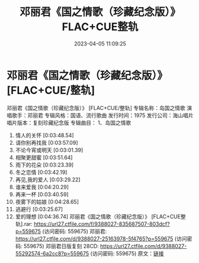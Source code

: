 ﻿---
title: 邓丽君《国之情歌（珍藏纪念版）》FLAC+CUE整轨
date: 2023-04-05 11:09:25
categories: APE、FLAC、MP3
tags: 华语中文
---
# 邓丽君《国之情歌（珍藏纪念版）》[FLAC+CUE/整轨]

邓丽君《国之情歌（珍藏纪念版）》 [FLAC+CUE/整轨]
专辑名称：岛国之情歌
演唱歌手：邓丽君
专辑风格：国语、流行歌曲
发行时间：1975
发行公司：海山唱片
唱片版本：复刻珍藏纪念版
专辑曲目：
1、岛国之情歌
01. 情人的关怀 [0:03:48.54]
02. 请你别再找我 [0:03:57.09]
03. 不论今宵或明天 [0:03:01.39]
04. 相聚更甜蜜 [0:03:51.64]
05. 雨下的花朵 [0:03:23.39]
06. 冬之恋情 [0:03:42.19]
07. 再见,我的爱人 [0:03:29.22]
08. 谁来爱我 [0:04:20.29]
09. 再来一杯 [0:03:40.59]
10. 夜雾下的姑娘 [0:04:28.65]
11. 逃避行 [0:03:25.67]
12. 爱的理想 [0:04:36.74]
邓丽君《国之情歌（珍藏纪念版）》 [FLAC+CUE整轨].rar: https://url27.ctfile.com/f/9388027-835687507-803dcf?p=559675
(访问密码: 559675)
邓丽君: https://url27.ctfile.com/d/9388027-25163978-5f4765?p=559675
(访问密码: 559675)
邓丽君日版复刻 28CD: https://url27.ctfile.com/d/9388027-55292574-6a2cc8?p=559675
(访问密码: 559675)
原文：[链接](https://blog.sina.com.cn/s/blog_1647c7e76010311ax.html)